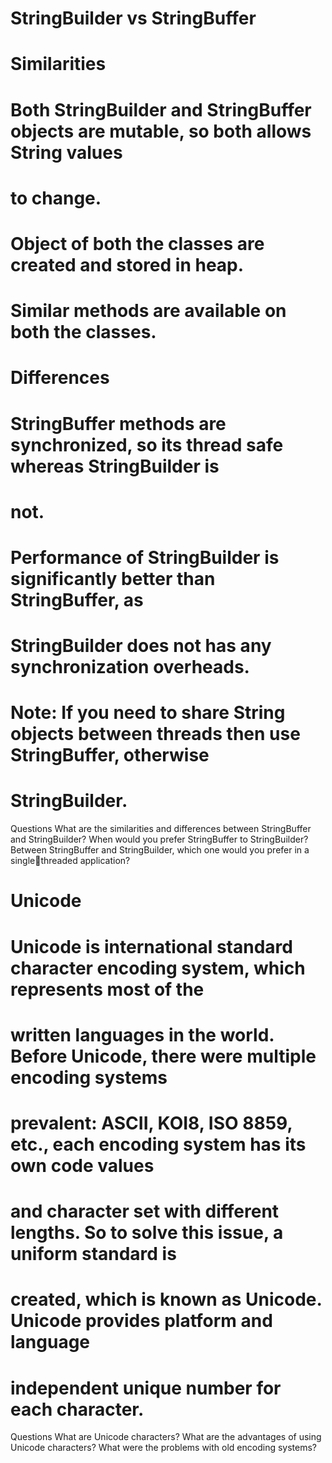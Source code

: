#                            StringBuilder vs StringBuffer
#                                 Similarities
#        Both StringBuilder and StringBuffer objects are mutable, so both allows String values
#        to change.
#        Object of both the classes are created and stored in heap.
#        Similar methods are available on both the classes.
#        Differences
#        StringBuffer methods are synchronized, so its thread safe whereas StringBuilder is
#        not.
#        Performance of StringBuilder is significantly better than StringBuffer, as
#        StringBuilder does not has any synchronization overheads.
#        Note: If you need to share String objects between threads then use StringBuffer, otherwise
#        StringBuilder.








Questions
What are the similarities and differences between StringBuffer and StringBuilder?
When would you prefer StringBuffer to StringBuilder?
Between StringBuffer and StringBuilder, which one would you prefer in a singlethreaded application?


#                                           Unicode
#        Unicode is international standard character encoding system, which represents most of the
#        written languages in the world. Before Unicode, there were multiple encoding systems
#        prevalent: ASCII, KOI8, ISO 8859, etc., each encoding system has its own code values
#        and character set with different lengths. So to solve this issue, a uniform standard is
#        created, which is known as Unicode. Unicode provides platform and language
#        independent unique number for each character.


Questions
What are Unicode characters?
What are the advantages of using Unicode characters?
What were the problems with old encoding systems?